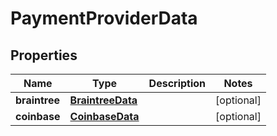 

# PaymentProviderData

## Properties

Name | Type | Description | Notes
------------ | ------------- | ------------- | -------------
**braintree** | [**BraintreeData**](BraintreeData.md) |  |  [optional]
**coinbase** | [**CoinbaseData**](CoinbaseData.md) |  |  [optional]



